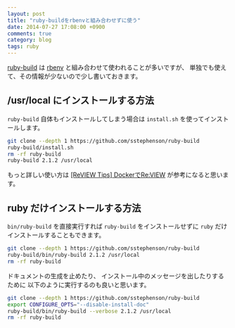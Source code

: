 ```yaml
---
layout: post
title: "ruby-buildをrbenvと組み合わせずに使う"
date: 2014-07-27 17:08:00 +0900
comments: true
category: blog
tags: ruby
---
```

[ruby-build](https://github.com/sstephenson/ruby-build "ruby-build")
は
[rbenv](https://github.com/sstephenson/rbenv "rbenv")
と組み合わせて使われることが多いですが、
単独でも使えて、その情報が少ないので少し書いておきます。

<!--more-->

## /usr/local にインストールする方法

`ruby-build` 自体もインストールしてしまう場合は
`install.sh` を使ってインストールします。

```sh
git clone --depth 1 https://github.com/sstephenson/ruby-build
ruby-build/install.sh
rm -rf ruby-build
ruby-build 2.1.2 /usr/local
```

もっと詳しい使い方は
[[ReVIEW Tips] DockerでRe:VIEW](http://qiita.com/takahashim/items/406421d515ef1d4f1189 "[ReVIEW Tips] DockerでRe:VIEW")
が参考になると思います。

## ruby だけインストールする方法

`bin/ruby-build` を直接実行すれば `ruby-build` をインストールせずに
`ruby` だけインストールすることもできます。

```sh
git clone --depth 1 https://github.com/sstephenson/ruby-build
ruby-build/bin/ruby-build 2.1.2 /usr/local
rm -rf ruby-build
```

ドキュメントの生成を止めたり、
インストール中のメッセージを出したりするために
以下のように実行するのも良いと思います。

```sh
git clone --depth 1 https://github.com/sstephenson/ruby-build
export CONFIGURE_OPTS="--disable-install-doc"
ruby-build/bin/ruby-build --verbose 2.1.2 /usr/local
rm -rf ruby-build
```
